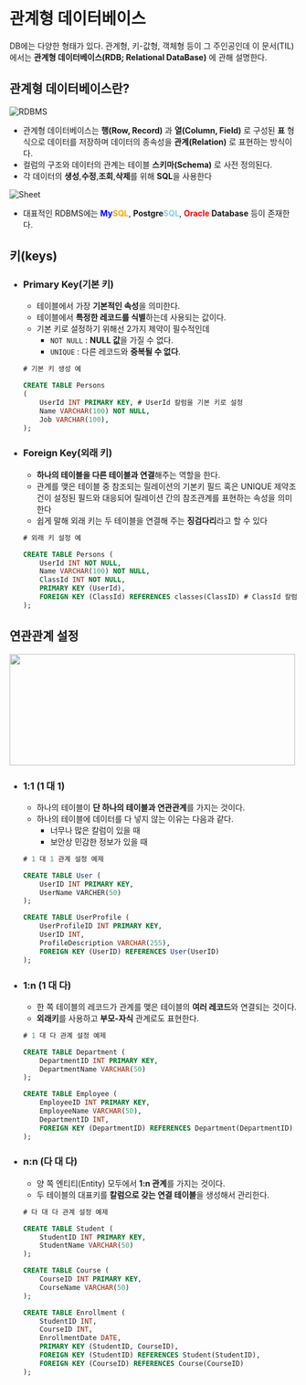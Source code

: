 # 관계형 데이터베이스

DB에는 다양한 형태가 있다. 관계형, 키-값형, 객체형 등이 그 주인공인데 이 문서(TIL)에서는 **관계형 데이터베이스(RDB; Relational DataBase)** 에 관해 설명한다.

## 관계형 데이터베이스란?
![RDBMS](https://velog.velcdn.com/images/choijaehyeokk/post/5d76cf78-1f24-44e8-bfef-565eff096a47/rdbms.png)

+ 관계형 데이터베이스는 **행(Row, Record)** 과 **열(Column, Field)** 로 구성된 **표** 형식으로 데이터를 저장하며 데이터의 종속성을 **관계(Relation)** 로 표현하는 방식이다.
+ 컬럼의 구조와 데이터의 관계는 테이블 **스키마(Schema)** 로 사전 정의된다.
+ 각 데이터의 **생성**,**수정**,**조회**,**삭제**를 위해 **SQL**을 사용한다

![Sheet](https://velog.velcdn.com/images%2Fchoijaehyeokk%2Fpost%2Fd0e4d03e-2b2f-4a15-9cfe-c0968d336b5e%2FUntitled.png)
+ 대표적인 RDBMS에는 **<span style="color:blue">My</span><span style="color:orange">SQL</span>**, **Postgre<span style="color:skyblue">SQL</span>**, **<span style="color:red">Oracle</span> Database** 등이 존재한다.

## 키(keys)
+ ### Primary Key(기본 키)
    + 테이블에서 가장 **기본적인 속성**을 의미한다.
    + 테이블에서 **특정한 레코드를 식별**하는데 사용되는 값이다.
    + 기본 키로 설정하기 위해선 2가지 제약이 필수적인데
        + ``NOT NULL`` : **NULL 값**을 가질 수 없다.
        + ``UNIQUE`` : 다른 레코드와 **중복될 수 없다**.
    ```SQL
    # 기본 키 생성 예

    CREATE TABLE Persons
    (
        UserId INT PRIMARY KEY, # UserId 칼럼을 기본 키로 설정
        Name VARCHAR(100) NOT NULL,
        Job VARCHAR(100),
    );
    ```
+ ### Foreign Key(외래 키)
    + **하나의 테이블을 다른 테이블과 연결**해주는 역할을 한다.
    + 관계를 맺은 테이블 중 참조되는 릴레이션의 기본키 필드 혹은 UNIQUE 제약조건이 설정된 필드와 대응되어 릴레이션 간의 참조관계를 표현하는 속성을 의미한다
    + 쉽게 말해 외래 키는 두 테이블을 연결해 주는 **징검다리**라고 할 수 있다
    ```SQL
    # 외래 키 설정 예

    CREATE TABLE Persons (
        UserId INT NOT NULL,
        Name VARCHAR(100) NOT NULL,
        ClassId INT NOT NULL,
        PRIMARY KEY (UserId),
        FOREIGN KEY (ClassId) REFERENCES classes(ClassID) # ClassId 칼럼을 외래 키로 설정하고 classes 테이블에서 ClassID 필드를 참조
    );
    ```
## 연관관계 설정
<img src="https://img1.daumcdn.net/thumb/R1280x0/?scode=mtistory2&fname=https%3A%2F%2Fblog.kakaocdn.net%2Fdn%2FctM422%2FbtrOlLAF46v%2FWJwxSyjkBDddzEZc8dssM0%2Fimg.png" width="500" height="195"><br>
+ ### 1:1 (1 대 1)
    + 하나의 테이블이 **단 하나의 테이블과 연관관계**를 가지는 것이다.
    + 하나의 테이블에 데이터를 다 넣지 않는 이유는 다음과 같다.
        + 너무나 많은 칼럼이 있을 때
        + 보안상 민감한 정보가 있을 때
    ```SQL
    # 1 대 1 관계 설정 예제

    CREATE TABLE User (
        UserID INT PRIMARY KEY,
        UserName VARCHER(50)
    );
    ```
    ```SQL
    CREATE TABLE UserProfile (
        UserProfileID INT PRIMARY KEY,
        UserID INT,
        ProfileDescription VARCHAR(255),
        FOREIGN KEY (UserID) REFERENCES User(UserID)
    );
    ```
+ ### 1:n (1 대 다)
    + 한 쪽 테이블의 레코드가 관계를 맺은 테이블의 **여러 레코드**와 연결되는 것이다.
    + **외래키**를 사용하고 **부모-자식** 관계로도 표현한다.
    ```SQL
    # 1 대 다 관계 설정 예제

    CREATE TABLE Department (
        DepartmentID INT PRIMARY KEY,
        DepartmentName VARCHAR(50)
    );
    ```
    ```SQL
    CREATE TABLE Employee (
        EmployeeID INT PRIMARY KEY,
        EmployeeName VARCHAR(50),
        DepartmentID INT,
        FOREIGN KEY (DepartmentID) REFERENCES Department(DepartmentID)
    );
    ```
+ ### n:n (다 대 다)
    + 양 쪽 엔티티(Entity) 모두에서 **1:n 관계**를 가지는 것이다.
    + 두 테이블의 대표키를 **칼럼으로 갖는 연결 테이블**을 생성해서 관리한다.
    ```SQL
    # 다 대 다 관계 설정 예제

    CREATE TABLE Student (
        StudentID INT PRIMARY KEY,
        StudentName VARCHAR(50)
    );
    ```
    ```SQL
    CREATE TABLE Course (
        CourseID INT PRIMARY KEY,
        CourseName VARCHAR(50)
    );
    ```
    ```SQL
    CREATE TABLE Enrollment (
        StudentID INT,
        CourseID INT,
        EnrollmentDate DATE,
        PRIMARY KEY (StudentID, CourseID),
        FOREIGN KEY (StudentID) REFERENCES Student(StudentID),
        FOREIGN KEY (CourseID) REFERENCES Course(CourseID)
    );
    ```